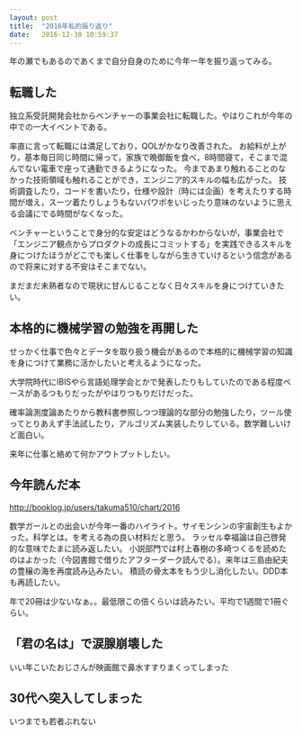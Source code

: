 ```yaml
---
layout: post
title:  "2016年私的振り返り"
date:   2016-12-30 10:59:37
---
```


年の瀬でもあるのであくまで自分自身のために今年一年を振り返ってみる。

## 転職した

独立系受託開発会社からベンチャーの事業会社に転職した。やはりこれが今年の中での一大イベントである。

率直に言って転職には満足しており，QOLがかなり改善された。
お給料が上がり，基本毎日同じ時間に帰って，家族で晩御飯を食べ，8時間寝て，そこまで混んでない電車で座って通勤できるようになった。
今まであまり触れることのなかった技術領域も触れることができ，エンジニア的スキルの幅も広がった。
技術調査したり，コードを書いたり，仕様や設計（時には企画）を考えたりする時間が増え，スーツ着たりしょうもないパワポをいじったり意味のないように思える会議にでる時間がなくなった。

ベンチャーということで身分的な安定はどうなるかわからないが，事業会社で「エンジニア観点からプロダクトの成長にコミットする」を実践できるスキルを身につけたほうがどこでも楽しく仕事をしながら生きていけるという信念があるので将来に対する不安はそこまでない。

まだまだ未熟者なので現状に甘んじることなく日々スキルを身につけていきたい。

## 本格的に機械学習の勉強を再開した

せっかく仕事で色々とデータを取り扱う機会があるので本格的に機械学習の知識を身につけて業務に活かしたいと考えるようになった。

大学院時代にIBISやら言語処理学会とかで発表したりもしていたのである程度ベースがあるつもりだったがやはりつもりだけだった。

確率論測度論あたりから教科書参照しつつ理論的な部分の勉強したり，ツール使ってとりあえず手法試したり，アルゴリズム実装したりしている。数学難しいけど面白い。

来年に仕事と絡めて何かアウトプットしたい。

## 今年読んだ本

http://booklog.jp/users/takuma510/chart/2016

数学ガールとの出会いが今年一番のハイライト。サイモンシンの宇宙創生もよかった。科学とは。を考える為の良い材料だと思う。
ラッセル幸福論は自己啓発的な意味でたまに読み返したい。
小説部門では村上春樹の多崎つくるを読めたのはよかった（今図書館で借りたアフターダーク読んでる）。来年は三島由紀夫の豊穣の海を再度読み込みたい。
積読の骨太本をもう少し消化したい。DDD本も再読したい。

年で20冊は少ないなぁ。。最低限この倍くらいは読みたい。平均で1週間で1冊ぐらい。

## 「君の名は」で涙腺崩壊した

いい年こいたおじさんが映画館で鼻水すすりまくってしまった

## 30代へ突入してしまった

いつまでも若者ぶれない
